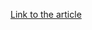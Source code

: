 [Link to the article](https://www.cisa.gov/news-events/alerts/2025/09/16/cisa-releases-eight-industrial-control-systems-advisories)
